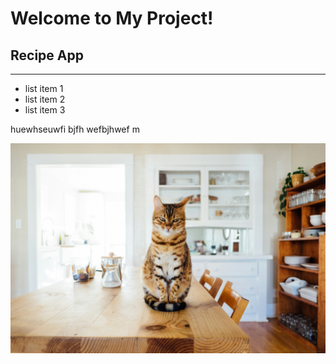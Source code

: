 # Welcome to My Project!
## Recipe App
***

* list item 1
* list item 2
* list item 3

huewhseuwfi bjfh wefbjhwef m

![Image](./images/cat.jpg)